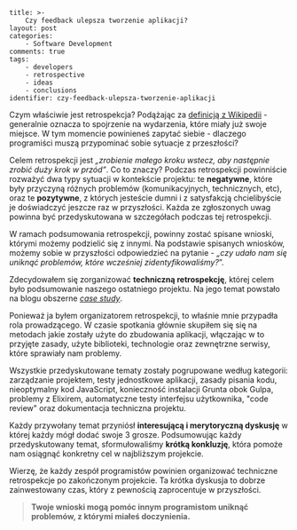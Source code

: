 ~~~
title: >-
    Czy feedback ulepsza tworzenie aplikacji?
layout: post
categories: 
    - Software Development
comments: true
tags:
    - developers
    - retrospective
    - ideas
    - conclusions
identifier: czy-feedback-ulepsza-tworzenie-aplikacji
~~~

Czym właściwie jest retrospekcja? Podążając za [definicją z Wikipedii](https://en.wikipedia.org/wiki/Retrospective) - generalnie oznacza to spojrzenie na wydarzenia, które miały już swoje miejsce. W tym momencie powinieneś zapytać siebie - dlaczego programiści muszą przypominać sobie sytuacje z przeszłości?

Celem retrospekcji jest *„zrobienie małego kroku wstecz, aby następnie zrobić duży krok w przód”*. Co to znaczy? Podczas retrospekcji powinniście rozważyć dwa typy sytuacji w kontekście projektu: te **negatywne**, które były przyczyną różnych problemów (komunikacyjnych, technicznych, etc), oraz te **pozytywne**, z których jesteście dumni i z satysfakcją chcielibyście je doświadczyć jeszcze raz w przyszłości. Każda ze zgłoszonych uwag powinna być przedyskutowana w szczegółach podczas tej retrospekcji.

W ramach podsumowania retrospekcji, powinny zostać spisane wnioski, którymi możemy podzielić się z innymi. Na podstawie spisanych wniosków, możemy sobie w przyszłości odpowiedzieć na pytanie - *„czy udało nam się uniknąć problemów, które wcześniej zidentyfikowaliśmy?*”.

Zdecydowałem się zorganizować **techniczną retrospekcję**, której celem było podsumowanie naszego ostatniego projektu. Na jego temat powstało na blogu obszerne [*case study*](http://desmart.com/blog/why-remote-software-development-works-the-story-of-a-startup-tagvenue-from-london).

Ponieważ ja byłem organizatorem retrospekcji, to właśnie mnie przypadła rola prowadzącego. W czasie spotkania głównie skupiłem się się na metodach jakie zostały użyte do zbudowania aplikacji, włączając w to przyjęte zasady, użyte biblioteki, technologie oraz zewnętrzne serwisy, które sprawiały nam problemy.

Wszystkie przedyskutowane tematy zostały pogrupowane według kategorii: zarządzanie projektem, testy jednostkowe aplikacji, zasady pisania kodu, nieoptymalny kod JavaScript, konieczność instalacji Grunta obok Gulpa, problemy z Elixirem, automatyczne testy interfejsu użytkownika, "code review" oraz dokumentacja techniczna projektu.

Każdy przywołany temat przyniósł **interesującą i merytoryczną dyskusję** w której każdy mógł dodać swoje 3 grosze. Podsumowując każdy przedyskutowany temat, sformułowaliśmy **krótką konkluzję**, która pomoże nam osiągnąć konkretny cel w najbliższym projekcie.

Wierzę, że każdy zespół programistów powinien organizować techniczne retrospekcje po zakończonym projekcie. Ta krótka dyskusja to dobrze zainwestowany czas, który z pewnością zaprocentuje w przyszłości.

> **Twoje wnioski mogą pomóc innym programistom uniknąć problemów, z którymi miałeś doczynienia.**
